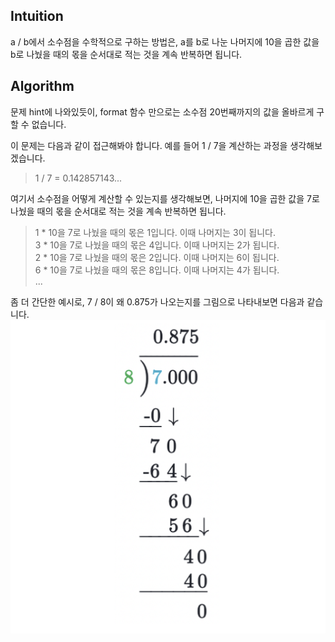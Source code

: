 ## Intuition
a / b에서 소수점을 수학적으로 구하는 방법은, a를 b로 나눈 나머지에 10을 곱한 값을 b로 나눴을 때의 몫을 순서대로 적는 것을 계속 반복하면 됩니다.

## Algorithm
문제 hint에 나와있듯이, format 함수 만으로는 소수점 20번째까지의 값을 올바르게 구할 수 없습니다.

이 문제는 다음과 같이 접근해봐야 합니다. 예를 들어 1 / 7을 계산하는 과정을 생각해보겠습니다.


> 1 / 7 = 0.142857143...

여기서 소수점을 어떻게 계산할 수 있는지를 생각해보면, 나머지에 10을 곱한 값을 7로 나눴을 때의 몫을 순서대로 적는 것을 계속 반복하면 됩니다.

> 1 * 10을 7로 나눴을 때의 몫은 1입니다. 이때 나머지는 3이 됩니다. <br/>
> 3 * 10을 7로 나눴을 때의 몫은 4입니다. 이때 나머지는 2가 됩니다.<br/>
> 2 * 10을 7로 나눴을 때의 몫은 2입니다. 이때 나머지는 6이 됩니다.<br/>
> 6 * 10을 7로 나눴을 때의 몫은 8입니다. 이때 나머지는 4가 됩니다. <br/>
...
> 
좀 더 간단한 예시로, 7 / 8이 왜 0.875가 나오는지를 그림으로 나타내보면 다음과 같습니다.
![img.png](img.png)
